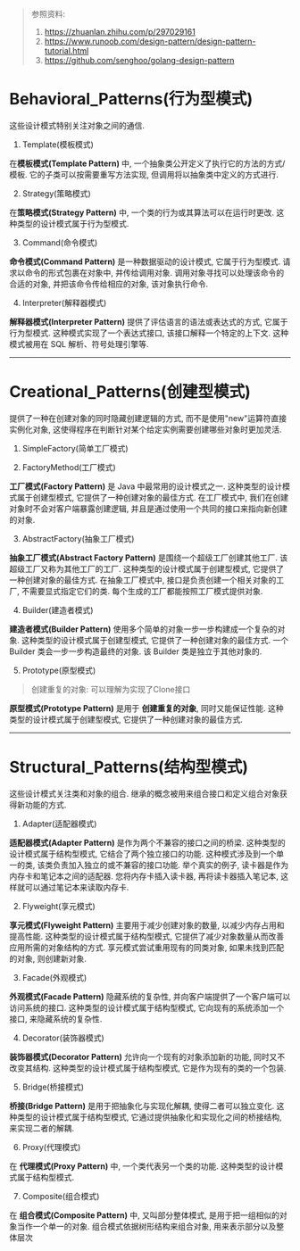 > 参照资料: 
> 1. https://zhuanlan.zhihu.com/p/297029161
> 2. https://www.runoob.com/design-pattern/design-pattern-tutorial.html
> 3. https://github.com/senghoo/golang-design-pattern

# Behavioral_Patterns(行为型模式)

这些设计模式特别关注对象之间的通信.

1. Template(模板模式)

在**模板模式(Template Pattern)** 中, 一个抽象类公开定义了执行它的方法的方式/模板. 它的子类可以按需要重写方法实现, 但调用将以抽象类中定义的方式进行. 

2. Strategy(策略模式)

在**策略模式(Strategy Pattern)** 中, 一个类的行为或其算法可以在运行时更改. 这种类型的设计模式属于行为型模式. 

3. Command(命令模式)

**命令模式(Command Pattern)** 是一种数据驱动的设计模式, 它属于行为型模式. 请求以命令的形式包裹在对象中, 并传给调用对象. 调用对象寻找可以处理该命令的合适的对象, 并把该命令传给相应的对象, 该对象执行命令.

4. Interpreter(解释器模式)

**解释器模式(Interpreter Pattern)** 提供了评估语言的语法或表达式的方式, 它属于行为型模式. 这种模式实现了一个表达式接口, 该接口解释一个特定的上下文. 这种模式被用在 SQL 解析、符号处理引擎等. 

---

# Creational_Patterns(创建型模式)

提供了一种在创建对象的同时隐藏创建逻辑的方式, 而不是使用"new"运算符直接实例化对象, 这使得程序在判断针对某个给定实例需要创建哪些对象时更加灵活.

1. SimpleFactory(简单工厂模式)

2. FactoryMethod(工厂模式)

**工厂模式(Factory Pattern)** 是 Java 中最常用的设计模式之一. 这种类型的设计模式属于创建型模式, 它提供了一种创建对象的最佳方式.  在工厂模式中, 我们在创建对象时不会对客户端暴露创建逻辑, 并且是通过使用一个共同的接口来指向新创建的对象. 

3. AbstractFactory(抽象工厂模式)

**抽象工厂模式(Abstract Factory Pattern)** 是围绕一个超级工厂创建其他工厂. 该超级工厂又称为其他工厂的工厂. 这种类型的设计模式属于创建型模式, 它提供了一种创建对象的最佳方式.  在抽象工厂模式中, 接口是负责创建一个相关对象的工厂, 不需要显式指定它们的类. 每个生成的工厂都能按照工厂模式提供对象. 

4. Builder(建造者模式)

**建造者模式(Builder Pattern)** 使用多个简单的对象一步一步构建成一个复杂的对象. 这种类型的设计模式属于创建型模式, 它提供了一种创建对象的最佳方式.  一个 Builder 类会一步一步构造最终的对象. 该 Builder 类是独立于其他对象的. 

5. Prototype(原型模式)

> 创建重复的对象: 可以理解为实现了Clone接口

**原型模式(Prototype Pattern)** 是用于 **创建重复的对象**, 同时又能保证性能. 这种类型的设计模式属于创建型模式, 它提供了一种创建对象的最佳方式. 

---

# Structural_Patterns(结构型模式)

这些设计模式关注类和对象的组合. 继承的概念被用来组合接口和定义组合对象获得新功能的方式.

1. Adapter(适配器模式)

**适配器模式(Adapter Pattern)** 是作为两个不兼容的接口之间的桥梁. 这种类型的设计模式属于结构型模式, 它结合了两个独立接口的功能.  这种模式涉及到一个单一的类, 该类负责加入独立的或不兼容的接口功能. 举个真实的例子, 读卡器是作为内存卡和笔记本之间的适配器. 您将内存卡插入读卡器, 再将读卡器插入笔记本, 这样就可以通过笔记本来读取内存卡. 

2. Flyweight(享元模式)

**享元模式(Flyweight Pattern)** 主要用于减少创建对象的数量, 以减少内存占用和提高性能. 这种类型的设计模式属于结构型模式, 它提供了减少对象数量从而改善应用所需的对象结构的方式.  享元模式尝试重用现有的同类对象, 如果未找到匹配的对象, 则创建新对象. 

3. Facade(外观模式)

**外观模式(Facade Pattern)** 隐藏系统的复杂性, 并向客户端提供了一个客户端可以访问系统的接口. 这种类型的设计模式属于结构型模式, 它向现有的系统添加一个接口, 来隐藏系统的复杂性.

4. Decorator(装饰器模式)

**装饰器模式(Decorator Pattern)** 允许向一个现有的对象添加新的功能, 同时又不改变其结构. 这种类型的设计模式属于结构型模式, 它是作为现有的类的一个包装. 

5. Bridge(桥接模式)

**桥接(Bridge Pattern)** 是用于把抽象化与实现化解耦, 使得二者可以独立变化. 这种类型的设计模式属于结构型模式, 它通过提供抽象化和实现化之间的桥接结构, 来实现二者的解耦. 

6. Proxy(代理模式)

在 **代理模式(Proxy Pattern)** 中, 一个类代表另一个类的功能. 这种类型的设计模式属于结构型模式. 

7. Composite(组合模式)

在 **组合模式(Composite Pattern)** 中, 又叫部分整体模式, 是用于把一组相似的对象当作一个单一的对象. 组合模式依据树形结构来组合对象, 用来表示部分以及整体层次